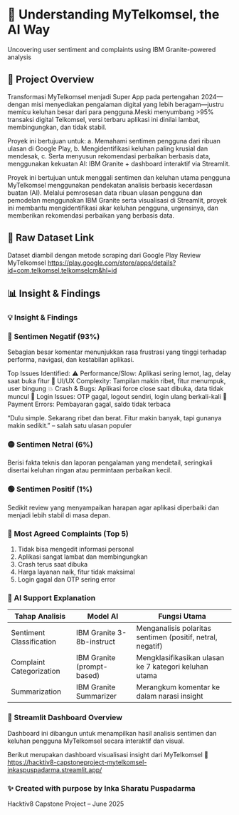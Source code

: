 # 📱 Understanding MyTelkomsel, the AI Way
Uncovering user sentiment and complaints using IBM Granite-powered analysis

## 📌 Project Overview
Transformasi MyTelkomsel menjadi Super App pada pertengahan 2024—dengan misi menyediakan pengalaman digital yang lebih beragam—justru memicu keluhan besar dari para pengguna.Meski menyumbang >95% transaksi digital Telkomsel, versi terbaru aplikasi ini dinilai lambat, membingungkan, dan tidak stabil.

Proyek ini bertujuan untuk:
a. Memahami sentimen pengguna dari ribuan ulasan di Google Play,
b. Mengidentifikasi keluhan paling krusial dan mendesak,
c. Serta menyusun rekomendasi perbaikan berbasis data, menggunakan kekuatan AI: IBM Granite + dashboard interaktif via Streamlit.

Proyek ini bertujuan untuk menggali sentimen dan keluhan utama pengguna MyTelkomsel menggunakan pendekatan analisis berbasis kecerdasan buatan (AI). Melalui pemrosesan data ribuan ulasan pengguna dan pemodelan menggunakan IBM Granite serta visualisasi di Streamlit, proyek ini membantu mengidentifikasi akar keluhan pengguna, urgensinya, dan memberikan rekomendasi perbaikan yang berbasis data.

## 📂 Raw Dataset Link
Dataset diambil dengan metode scraping dari Google Play Review MyTelkomsel
https://play.google.com/store/apps/details?id=com.telkomsel.telkomselcm&hl=id

## 📊 Insight & Findings

### 💡 Insight & Findings

### 🔴 Sentimen Negatif (93%)
Sebagian besar komentar menunjukkan rasa frustrasi yang tinggi terhadap performa, navigasi, dan kestabilan aplikasi.

Top Issues Identified:
⚠️ Performance/Slow: Aplikasi sering lemot, lag, delay saat buka fitur
🧩 UI/UX Complexity: Tampilan makin ribet, fitur menumpuk, user bingung
💥 Crash & Bugs: Aplikasi force close saat dibuka, data tidak muncul
🔐 Login Issues: OTP gagal, logout sendiri, login ulang berkali-kali
💸 Payment Errors: Pembayaran gagal, saldo tidak terbaca

“Dulu simple. Sekarang ribet dan berat. Fitur makin banyak, tapi gunanya makin sedikit.” – salah satu ulasan populer

### 🟡 Sentimen Netral (6%)
Berisi fakta teknis dan laporan pengalaman yang mendetail, seringkali disertai keluhan ringan atau permintaan perbaikan kecil.

### 🟢 Sentimen Positif (1%)
Sedikit review yang menyampaikan harapan agar aplikasi diperbaiki dan menjadi lebih stabil di masa depan.

### 🧠 Most Agreed Complaints (Top 5)
1. Tidak bisa mengedit informasi personal
2. Aplikasi sangat lambat dan membingungkan
3. Crash terus saat dibuka
4. Harga layanan naik, fitur tidak maksimal
5. Login gagal dan OTP sering error

### 🤖 AI Support Explanation
| Tahap Analisis           | Model AI                   | Fungsi Utama                                               |
| ------------------------ | -------------------------- | ---------------------------------------------------------- |
| Sentiment Classification | IBM Granite 3-8b-instruct  | Menganalisis polaritas sentimen (positif, netral, negatif) |
| Complaint Categorization | IBM Granite (prompt-based) | Mengklasifikasikan ulasan ke 7 kategori keluhan utama      |
| Summarization            | IBM Granite Summarizer     | Merangkum komentar ke dalam narasi insight                 |

### 🧪 Streamlit Dashboard Overview
Dashboard ini dibangun untuk menampilkan hasil analisis sentimen dan keluhan pengguna MyTelkomsel secara interaktif dan visual.

Berikut merupakan dashboard visualisasi insight dari MyTelkomsel
🔗 https://hacktiv8-capstoneproject-mytelkomsel-inkaspuspadarma.streamlit.app/

### ✨ Created with purpose by Inka Sharatu Puspadarma
Hacktiv8 Capstone Project – June 2025
